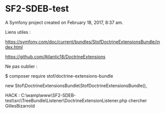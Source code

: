SF2-SDEB-test
=============

A Symfony project created on February 18, 2017, 8:37 am.

Liens utiles :

https://symfony.com/doc/current/bundles/StofDoctrineExtensionsBundle/index.html

https://github.com/Atlantic18/DoctrineExtensions

Ne pas oublier : 

$ composer require stof/doctrine-extensions-bundle

new Stof\DoctrineExtensionsBundle\StofDoctrineExtensionsBundle(),

HACK :
C:\wamp\www\SF2-SDEB-test\src\TreeBundle\Listener\DoctrineExtensionListener.php chercher GillesBizarroïd
